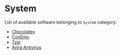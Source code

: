 # System

List of available software belonging to `System` category:

* [Chocolatey](./system/chocolatey.md)
* [ConEmu](./system/conemu.md)
* [7zip](./system/7zip.md)
* [Avira Antivirus](./system/avira_antivirus.md)
